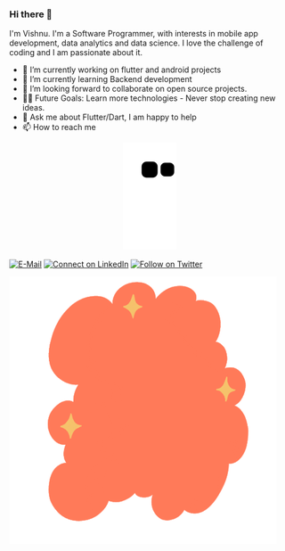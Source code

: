 ### Hi there 👋

I'm Vishnu. I'm a Software Programmer, with interests in mobile app development, data analytics and data science. I love the challenge of coding and I am passionate about it.

- 🔭 I’m currently working on flutter and android projects
- 🌱  I’m currently learning Backend development
- 👯 I’m looking forward to collaborate on open source projects.
- 💪🏼 Future Goals: Learn more technologies - Never stop creating new ideas.
- 💬 Ask me about Flutter/Dart, I am happy to help
- 📫 How to reach me

<p align="center">
  <img src="https://github.com/Faiz-Rhm/Faiz-Rhm/raw/output/github-contribution-grid-snake.svg" alt="snake">
</p>

[![E-Mail](https://img.shields.io/badge/--email?label=E-mail&logo=Gmail&style=social)](mailto:optra7@gmail.com) [![Connect on LinkedIn](https://img.shields.io/badge/--linkedin?label=LinkedIn&logo=LinkedIn&style=social)](https://www.linkedin.com/in/vishnuvu/) [![Follow on Twitter](https://img.shields.io/badge/--twitter?label=Twitter&logo=Twitter&style=social)](https://twitter.com/vishnumon021)

![](im/code.gif)

<!--
**grtvishnu/grtvishnu** is a ✨ _special_ ✨ repository because its `README.md` (this file) appears on your GitHub profile.

Here are some ideas to get you started:



